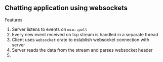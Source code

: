 ## Chatting application using websockets

Features

1. Server listens to events on `mio::poll`
2. Every new event received on tcp stream is handled in a separate thread
3. Client uses `websocket` crate to establish websocket connection with server
4. Server reads the data from the stream and parses websocket header
5.
